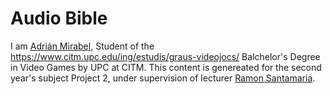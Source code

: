 # Audio Bible 

I am [Adrián Mirabel](https://www.linkedin.com/in/m1r4b3l/), Student of the https://www.citm.upc.edu/ing/estudis/graus-videojocs/ Balchelor's Degree in Video Games by UPC at CITM. This content is genereated for the second year's subject Project 2, under supervision of lecturer [Ramon Santamaria](https://www.linkedin.com/in/raysan/).


